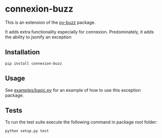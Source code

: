 connexion-buzz
==============

This is an extension of the [py-buzz](https://github.com/dusktreader/py-buzz)
package.

It adds extra functionality especially for connexion. Predominately, it adds the
ability to jsonify an exception

Installation
------------

```
pip install connexion-buzz
```

Usage
-----

See [examples/basic.py](https://github.com/adalekin/connexion-buzz/blob/master/examples/basic.py) for an example of how to use this exception package.


Tests
-----

To run the test suite execute the following command in package root folder:

```
python setup.py test
```
